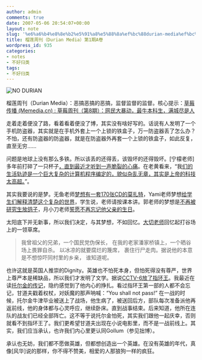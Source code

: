 ```yaml
---
author: admin
comments: true
date: 2007-05-06 20:54:07+00:00
layout: note
slug: '%e6%a6%b4%e8%8e%b2%e5%91%a8%e5%88%8a%ef%bc%88durian-media%ef%bc%89%e7%ac%ac1%e6%9c%9fa%e5%8d%b7'
title: 榴莲周刊（Durian Media）第1期A卷
wordpress_id: 935
categories:
- notes
- 不好归类
tags:
- 不好归类
---
```


![NO DURIAN](http://farm1.static.flickr.com/122/293160323_55676b5295_m.jpg)

榴莲周刊（Durian Media）：恶搞恶搞的恶搞，监督监督的监督。核心提示：[草莓传播 (Memedia.cn) : 草莓周刊（第8期）：网民大暴动，最牛本科生，满城尽是人](http://memedia.cn/2007/05/07/11)

走着走着便没了路，看着看着便没了博，其实没有啥好写的。话说有人发明了一个手机防盗器，其实就是在手机外套上一个上锁的铁盒子，万一防盗器丢了怎么办？不怕，还有防盗器的防盗器，就是在防盗器外再套一个上锁的铁盒子，如此反复，直至无穷……

问题是地球上没有那么多铁。所以该丢的还得丢，该毁坏的还得毁坏。[宁檬老师]多年前打碎了一只杯子[，直到最近才听到一声脆裂的心痛](http://fromlondon.spaces.live.com/Blog/cns!989FDDD28AA40A6D!3067.entry)。在老黄看来，“我[们的生活轨迹是一个巨大复杂的计算机程序编定的，貌似杂乱无章，其实是上帝的科技太高超。](http://hi.baidu.com/hzlh/blog/item/34ebd739607db1f23a87ced3.html)”。

其实我要说的是梦。无鱼老师[梦想有一套170张CD的莫扎特](http://blog.sina.com.cn/u/54ec00c201000a2p)，Yami老师梦想[给学生们解释清楚这个复杂的世界](http://qiaotian.blogbus.com/logs/5259741.html)，学生说，老师请按课本讲。郭老师的梦想是[不再被研究生放鸽子](http://blog.sina.com.cn/u/4a22f44b010008qc)，月小刀老师[誓愿不再忘记他父亲的生日](http://linguotong.bokee.com/5708854.html)。

太阳底下并无新事，所以我们决定，与其梦想，不如回忆。[大切老师](http://www.blogcn.com/user51/liliptt324/blog/57680352.html)回忆起打谷场上的一领草席。




<blockquote>
      我曾祖父的兄弟，一个国民党伪保长，
      在我的老家潘家桥镇上，一个晒谷场上畏罪自杀。
      以冰凉的就要腐烂的篾席，
      裹住行尸走肉。据说他的本意是不想惊吓同村里的乡亲，
      谁知道呢。</blockquote>



也许这就是英国人推崇的Dignity。英雄也不怕死本身，但怕死得没有尊严，世界上尊严本是稀缺品，所以我们才发明了文学。据说[CCTV-6放了指环王](http://www.tianya8.net/2007/05/blog-post_06.html)。我最近在读[托尔金的传记](http://www.douban.com/subject/1386880/)，隐约感觉到了他内心的挣扎。看过指环王第一部的人都不会忘记，甘道夫戳着权杖，对妖魔的那声呐喊：“You shall not pass!” 在一战的时候，托尔金牛津毕业被送上了战场，他生病了，被送回后方，部队每次准备派他再返前线，他的身体都与心灵呼应，继续卧床。直到战事结束。后来知道，他所在连队的战友们已经全部阵亡。这不等于说托尔金怕死，其实我们跟他一起庆幸，否则就看不到指环王了。我们更希望甘道夫出现在小说电影里，而不是一战前线上。其实，我们应当承认，也许我们内心里更认同Gollum（参见拙博）。

承认也无妨，我们都不愿做英雄，但都想创造出一个英雄。在没有英雄的年代，真像[风华]说的那样，你不得不赞美，相爱的人那狼狗一样的疯狂。




